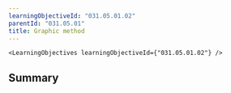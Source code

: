```yaml
---
learningObjectiveId: "031.05.01.02"
parentId: "031.05.01"
title: Graphic method
---
```


```tsx eval
<LearningObjectives learningObjectiveId={"031.05.01.02"} />
```

## Summary
